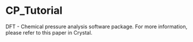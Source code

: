 # CP_Tutorial
DFT - Chemical pressure analysis software package.
For more information, please refer to this paper in Crystal.
